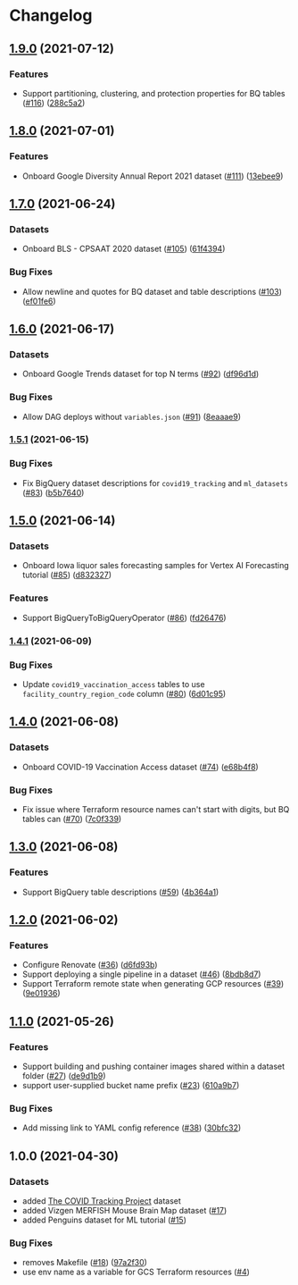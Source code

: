 # Changelog

## [1.9.0](https://www.github.com/GoogleCloudPlatform/public-datasets-pipelines/compare/v1.8.0...v1.9.0) (2021-07-12)


### Features

* Support partitioning, clustering, and protection properties for BQ tables ([#116](https://www.github.com/GoogleCloudPlatform/public-datasets-pipelines/issues/116)) ([288c5a2](https://www.github.com/GoogleCloudPlatform/public-datasets-pipelines/commit/288c5a2476f61079f226c2f2c21390489dbab4a6))

## [1.8.0](https://www.github.com/GoogleCloudPlatform/public-datasets-pipelines/compare/v1.7.0...v1.8.0) (2021-07-01)


### Features

* Onboard Google Diversity Annual Report 2021 dataset ([#111](https://www.github.com/GoogleCloudPlatform/public-datasets-pipelines/issues/111)) ([13ebee9](https://www.github.com/GoogleCloudPlatform/public-datasets-pipelines/commit/13ebee906c52ec60959bbe3f8e0d6190f7934f9d))

## [1.7.0](https://www.github.com/GoogleCloudPlatform/public-datasets-pipelines/compare/v1.6.0...v1.7.0) (2021-06-24)


### Datasets

* Onboard BLS - CPSAAT 2020 dataset ([#105](https://www.github.com/GoogleCloudPlatform/public-datasets-pipelines/issues/105)) ([61f4394](https://www.github.com/GoogleCloudPlatform/public-datasets-pipelines/commit/61f439493fcf24d8d9a29362a8498b38389686ef))


### Bug Fixes

* Allow newline and quotes for BQ dataset and table descriptions ([#103](https://www.github.com/GoogleCloudPlatform/public-datasets-pipelines/issues/103)) ([ef01fe6](https://www.github.com/GoogleCloudPlatform/public-datasets-pipelines/commit/ef01fe6c176c5d3cbecd14a173efd6ad45fc2805))

## [1.6.0](https://www.github.com/GoogleCloudPlatform/public-datasets-pipelines/compare/v1.5.1...v1.6.0) (2021-06-17)


### Datasets

* Onboard Google Trends dataset for top N terms ([#92](https://www.github.com/GoogleCloudPlatform/public-datasets-pipelines/issues/92)) ([df96d1d](https://www.github.com/GoogleCloudPlatform/public-datasets-pipelines/commit/df96d1d2f936bb4c7213cb9a4ef9ec90ff02fbad))


### Bug Fixes

* Allow DAG deploys without `variables.json` ([#91](https://www.github.com/GoogleCloudPlatform/public-datasets-pipelines/issues/91)) ([8eaaae9](https://www.github.com/GoogleCloudPlatform/public-datasets-pipelines/commit/8eaaae9e69a8f33086083311efd4cb4359c7ac39))

### [1.5.1](https://www.github.com/GoogleCloudPlatform/public-datasets-pipelines/compare/v1.5.0...v1.5.1) (2021-06-15)


### Bug Fixes

* Fix BigQuery dataset descriptions for `covid19_tracking` and `ml_datasets`  ([#83](https://www.github.com/GoogleCloudPlatform/public-datasets-pipelines/issues/83)) ([b5b7640](https://www.github.com/GoogleCloudPlatform/public-datasets-pipelines/commit/b5b7640bd35534ce64a17e9a0a82b88cbeb9dfd0))

## [1.5.0](https://www.github.com/GoogleCloudPlatform/public-datasets-pipelines/compare/v1.4.1...v1.5.0) (2021-06-14)


### Datasets

* Onboard Iowa liquor sales forecasting samples for Vertex AI Forecasting tutorial ([#85](https://www.github.com/GoogleCloudPlatform/public-datasets-pipelines/issues/85)) ([d832327](https://www.github.com/GoogleCloudPlatform/public-datasets-pipelines/commit/d8323277a96ff0b7c8e032fa823da3d431069fb9))


### Features

* Support BigQueryToBigQueryOperator ([#86](https://www.github.com/GoogleCloudPlatform/public-datasets-pipelines/issues/86)) ([fd26476](https://www.github.com/GoogleCloudPlatform/public-datasets-pipelines/commit/fd26476b78bc013d7192a8e6dbd6278be991a0f4))

### [1.4.1](https://www.github.com/GoogleCloudPlatform/public-datasets-pipelines/compare/v1.4.0...v1.4.1) (2021-06-09)


### Bug Fixes

* Update `covid19_vaccination_access` tables to use `facility_country_region_code` column ([#80](https://www.github.com/GoogleCloudPlatform/public-datasets-pipelines/issues/80)) ([6d01c95](https://www.github.com/GoogleCloudPlatform/public-datasets-pipelines/commit/6d01c953bd53f728cf50f2f712be5b442a59e50a))

## [1.4.0](https://www.github.com/GoogleCloudPlatform/public-datasets-pipelines/compare/v1.3.0...v1.4.0) (2021-06-08)


### Datasets

* Onboard COVID-19 Vaccination Access dataset ([#74](https://www.github.com/GoogleCloudPlatform/public-datasets-pipelines/issues/74)) ([e68b4f8](https://www.github.com/GoogleCloudPlatform/public-datasets-pipelines/commit/e68b4f87c19e1c1d1c370c042861fb17d6d89957))


### Bug Fixes

* Fix issue where Terraform resource names can't start with digits, but BQ tables can ([#70](https://www.github.com/GoogleCloudPlatform/public-datasets-pipelines/issues/70)) ([7c0f339](https://www.github.com/GoogleCloudPlatform/public-datasets-pipelines/commit/7c0f339f20ca1384eab96a4a3f9cb784f63ab52d))

## [1.3.0](https://www.github.com/GoogleCloudPlatform/public-datasets-pipelines/compare/v1.2.0...v1.3.0) (2021-06-08)


### Features

* Support BigQuery table descriptions ([#59](https://www.github.com/GoogleCloudPlatform/public-datasets-pipelines/issues/59)) ([4b364a1](https://www.github.com/GoogleCloudPlatform/public-datasets-pipelines/commit/4b364a1c02fc6abef7d4b7884c14eef14c988fd6))

## [1.2.0](https://www.github.com/GoogleCloudPlatform/public-datasets-pipelines/compare/v1.1.0...v1.2.0) (2021-06-02)


### Features

* Configure Renovate ([#36](https://www.github.com/GoogleCloudPlatform/public-datasets-pipelines/issues/36)) ([d6fd93b](https://www.github.com/GoogleCloudPlatform/public-datasets-pipelines/commit/d6fd93be13de29e83254072e082d20c36e7b4991))
* Support deploying a single pipeline in a dataset ([#46](https://www.github.com/GoogleCloudPlatform/public-datasets-pipelines/issues/46)) ([8bdb8d7](https://www.github.com/GoogleCloudPlatform/public-datasets-pipelines/commit/8bdb8d797beaa1f44e0fd6c93864474cd535ab36))
* Support Terraform remote state when generating GCP resources ([#39](https://www.github.com/GoogleCloudPlatform/public-datasets-pipelines/issues/39)) ([9e01936](https://www.github.com/GoogleCloudPlatform/public-datasets-pipelines/commit/9e0193695262646a04dabb04a866712a070688d4))

## [1.1.0](https://www.github.com/GoogleCloudPlatform/public-datasets-pipelines/compare/v1.0.0...v1.1.0) (2021-05-26)


### Features

* Support building and pushing container images shared within a dataset folder ([#27](https://www.github.com/GoogleCloudPlatform/public-datasets-pipelines/issues/27)) ([de9d1b9](https://www.github.com/GoogleCloudPlatform/public-datasets-pipelines/commit/de9d1b9550e3986abb4e3b41d634a5b35b872582))
* support user-supplied bucket name prefix ([#23](https://www.github.com/GoogleCloudPlatform/public-datasets-pipelines/issues/23)) ([610a9b7](https://www.github.com/GoogleCloudPlatform/public-datasets-pipelines/commit/610a9b76827b3e4562bf6c33422b9274352ca0f2))


### Bug Fixes

* Add missing link to YAML config reference ([#38](https://www.github.com/GoogleCloudPlatform/public-datasets-pipelines/issues/38)) ([30bfc32](https://www.github.com/GoogleCloudPlatform/public-datasets-pipelines/commit/30bfc32108007a3c8b2fca87f7b24e9de03590c6))

## 1.0.0 (2021-04-30)


### Datasets

* added [The COVID Tracking Project](https://covidtracking.com/) dataset 
* added Vizgen MERFISH Mouse Brain Map dataset ([#17]([https://github.com/GoogleCloudPlatform/public-datasets-pipelines/pull/17))
* added Penguins dataset for ML tutorial ([#15](https://github.com/GoogleCloudPlatform/public-datasets-pipelines/pull/15))

### Bug Fixes

* removes Makefile ([#18](https://www.github.com/GoogleCloudPlatform/public-datasets-pipelines/issues/18)) ([97a2f30](https://www.github.com/GoogleCloudPlatform/public-datasets-pipelines/commit/97a2f30d8009160e9b71abad80c50fdd5bcf1e70))
* use env name as a variable for GCS Terraform resources ([#4](https://github.com/GoogleCloudPlatform/public-datasets-pipelines/pull/4))
